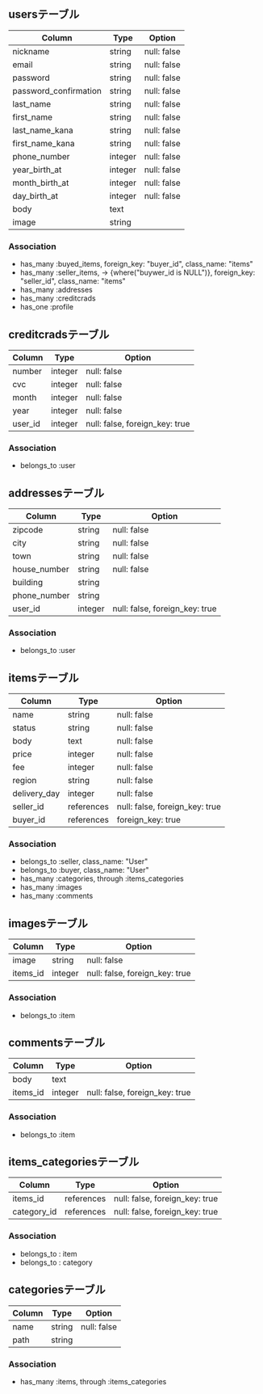 ## usersテーブル
|Column|Type|Option|
|------|----|------|
|nickname|string|null: false|
|email|string|null: false|
|password|string|null: false|
|password_confirmation|string|null: false|
|last_name|string|null: false|
|first_name|string|null: false|
|last_name_kana|string|null: false|
|first_name_kana|string|null: false|
|phone_number|integer|null: false|
|year_birth_at|integer|null: false|
|month_birth_at|integer|null: false|
|day_birth_at|integer|null: false|
|body|text||
|image|string||

### Association
- has_many :buyed_items, foreign_key: "buyer_id", class_name: "items"
- has_many :seller_items, -> {where("buywer_id is NULL")},
foreign_key: "seller_id", class_name: "items"
- has_many :addresses
- has_many :creditcrads
- has_one :profile

## creditcradsテーブル
|Column|Type|Option|
|------|----|------|
|number|integer|null: false|
|cvc|integer|null: false|
|month|integer|null: false|
|year|integer|null: false|
|user_id|integer|null: false, foreign_key: true|
### Association
- belongs_to :user

## addressesテーブル
|Column|Type|Option|
|------|----|------|
|zipcode|string|null: false|
|city|string|null: false|
|town|string|null: false|
|house_number|string|null: false|
|building|string||
|phone_number|string||
|user_id|integer|null: false, foreign_key: true|
### Association
- belongs_to :user

## itemsテーブル
|Column|Type|Option|
|------|----|------|
|name|string|null: false|
|status|string|null: false|
|body|text|null: false|
|price|integer|null: false|
|fee|integer|null: false|
|region|string|null: false|
|delivery_day|integer|null: false|
|seller_id|references|null: false, foreign_key: true|
|buyer_id|references|foreign_key: true|
### Association
- belongs_to :seller, class_name: "User"
- belongs_to :buyer, class_name: "User"
- has_many :categories, through :items_categories
- has_many :images
- has_many :comments

## imagesテーブル
|Column|Type|Option|
|------|----|------|
|image|string|null: false|
|items_id|integer|null: false, foreign_key: true|
### Association
- belongs_to :item

## commentsテーブル
|Column|Type|Option|
|------|----|------|
|body|text||
|items_id|integer|null: false, foreign_key: true|
### Association
- belongs_to :item

## items_categoriesテーブル 
|Column|Type|Option|
|------|----|------|
|items_id|references|null: false, foreign_key: true|
|category_id|references|null: false, foreign_key: true|
### Association
- belongs_to : item
- belongs_to : category

## categoriesテーブル 
|Column|Type|Option|
|------|----|------|
|name|string|null: false|
|path|string||
### Association
- has_many :items, through :items_categories